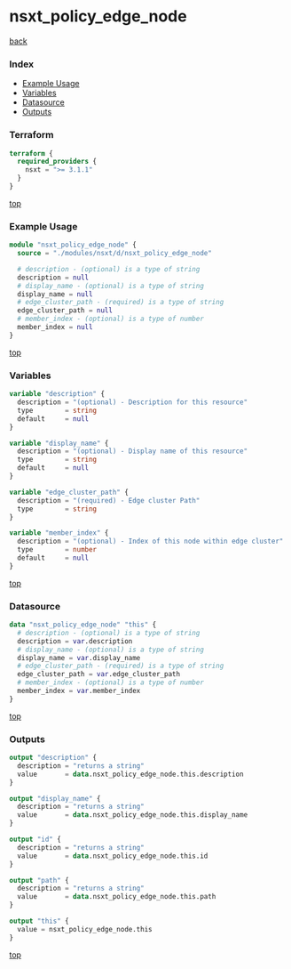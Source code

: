 # nsxt_policy_edge_node

[back](../nsxt.md)

### Index

- [Example Usage](#example-usage)
- [Variables](#variables)
- [Datasource](#datasource)
- [Outputs](#outputs)

### Terraform

```terraform
terraform {
  required_providers {
    nsxt = ">= 3.1.1"
  }
}
```

[top](#index)

### Example Usage

```terraform
module "nsxt_policy_edge_node" {
  source = "./modules/nsxt/d/nsxt_policy_edge_node"

  # description - (optional) is a type of string
  description = null
  # display_name - (optional) is a type of string
  display_name = null
  # edge_cluster_path - (required) is a type of string
  edge_cluster_path = null
  # member_index - (optional) is a type of number
  member_index = null
}
```

[top](#index)

### Variables

```terraform
variable "description" {
  description = "(optional) - Description for this resource"
  type        = string
  default     = null
}

variable "display_name" {
  description = "(optional) - Display name of this resource"
  type        = string
  default     = null
}

variable "edge_cluster_path" {
  description = "(required) - Edge cluster Path"
  type        = string
}

variable "member_index" {
  description = "(optional) - Index of this node within edge cluster"
  type        = number
  default     = null
}
```

[top](#index)

### Datasource

```terraform
data "nsxt_policy_edge_node" "this" {
  # description - (optional) is a type of string
  description = var.description
  # display_name - (optional) is a type of string
  display_name = var.display_name
  # edge_cluster_path - (required) is a type of string
  edge_cluster_path = var.edge_cluster_path
  # member_index - (optional) is a type of number
  member_index = var.member_index
}
```

[top](#index)

### Outputs

```terraform
output "description" {
  description = "returns a string"
  value       = data.nsxt_policy_edge_node.this.description
}

output "display_name" {
  description = "returns a string"
  value       = data.nsxt_policy_edge_node.this.display_name
}

output "id" {
  description = "returns a string"
  value       = data.nsxt_policy_edge_node.this.id
}

output "path" {
  description = "returns a string"
  value       = data.nsxt_policy_edge_node.this.path
}

output "this" {
  value = nsxt_policy_edge_node.this
}
```

[top](#index)